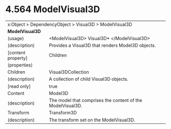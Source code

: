 <html dir="LTR" xmlns:mshelp="http://msdn.microsoft.com/mshelp" xmlns:ddue="http://ddue.schemas.microsoft.com/authoring/2003/5" xmlns:xlink="http://www.w3.org/1999/xlink" xmlns:tool="http://www.microsoft.com/tooltip">

<body>
 <input type="hidden" id="userDataCache" class="userDataStyle">
 <input type="hidden" id="hiddenScrollOffset">
 <img id="dropDownImage" style="display:none; height:0; width:0;" src="../local/drpdown.gif">
 <img id="dropDownHoverImage" style="display:none; height:0; width:0;" src="../local/drpdown_orange.gif">
 <img id="collapseImage" style="display:none; height:0; width:0;" src="../local/collapse.gif">
 <img id="expandImage" style="display:none; height:0; width:0;" src="../local/exp.gif">
 <img id="collapseAllImage" style="display:none; height:0; width:0;" src="../local/collall.gif">
 <img id="expandAllImage" style="display:none; height:0; width:0;" src="../local/expall.gif">
 <img id="copyImage" style="display:none; height:0; width:0;" src="../local/copycode.gif">
 <img id="copyHoverImage" style="display:none; height:0; width:0;" src="../local/copycodeHighlight.gif">
 <div id="header"><h1 class="heading">4.564 ModelVisual3D</h1></div>

 <div id="mainSection">
 <div id="mainBody">
 <div id="allHistory" class="saveHistory" onsave="saveAll()" onload="loadAll()"></div>
 <p xmlns:wsd="http://wsdev.schemas.microsoft.com/authoring/2008/2" xmlns:msxsl="urn:schemas-microsoft-com:xslt" xmlns:script="urn:script" xmlns:build="urn:build">
 </p>
 <div id="sectionSection0" class="section" name="collapseableSection">
 <content xmlns="http://ddue.schemas.microsoft.com/authoring/2003/5" xmlns:wsd="http://wsdev.schemas.microsoft.com/authoring/2008/2" xmlns:msxsl="urn:schemas-microsoft-com:xslt" xmlns:script="urn:script" xmlns:build="urn:build">
 </content>
 </div>
 <div id="sectionSection1" class="section" name="collapseableSection">
 <content xmlns="http://ddue.schemas.microsoft.com/authoring/2003/5" xmlns:wsd="http://wsdev.schemas.microsoft.com/authoring/2008/2" xmlns:msxsl="urn:schemas-microsoft-com:xslt" xmlns:script="urn:script" xmlns:build="urn:build">
 <table class="ProtocolAuthoredTable" xmlns="">
 <tr><td colspan="2">
<mshelp:link keywords="86913f34-aa06-4c94-9f09-83936a822fd8" tabindex="0">x:Object</mshelp:link> &gt; <mshelp:link keywords="22a604a1-b593-4464-91e4-488285506428" tabindex="0">DependencyObject</mshelp:link> &gt; <mshelp:link keywords="2330cad2-52c0-4e41-b471-914347812da0" tabindex="0">Visual3D</mshelp:link> &gt; <mshelp:link keywords="4edc3868-b97d-437e-88f8-ab5bfeaf9547" tabindex="0">ModelVisual3D</mshelp:link> </td>
 </tr>
 <tr><td colspan="2">
 <b>
ModelVisual3D </b>
 </td>
 </tr>
 <tr><td><div class="indent0">(usage)</div></td>
 <td>&lt;ModelVisual3D&gt; <mshelp:link keywords="2330cad2-52c0-4e41-b471-914347812da0" tabindex="0">Visual3D</mshelp:link>* &lt;/ModelVisual3D&gt; </td>
 </tr>
 <tr><td><div class="indent0">(description)</div></td>
 <td>Provides a Visual3D that renders Model3D objects. </td>
 </tr>
 <tr><td><div class="indent0">[content property]</div></td>
 <td><mshelp:link keywords="4edc3868-b97d-437e-88f8-ab5bfeaf9547" tabindex="0">Children</mshelp:link> </td>
 </tr>
 <tr><td><div class="indent0">(properties)</div></td>
 <td> </td>
 </tr>
 <tr><td><div class="indent2">Children</div></td>
 <td><mshelp:link keywords="47bb34af-4bf1-4343-8186-760b512cb088" tabindex="0">Visual3DCollection</mshelp:link> </td>
 </tr>
 <tr><td><div class="indent4">(description)</div></td>
 <td>A collection of child Visual3D objects. </td>
 </tr>
 <tr><td><div class="indent4">[read only]</div></td>
 <td>true </td>
 </tr>
 <tr><td><div class="indent2">Content</div></td>
 <td><mshelp:link keywords="9962998c-79ae-4924-b09c-c99d1919f955" tabindex="0">Model3D</mshelp:link> </td>
 </tr>
 <tr><td><div class="indent4">(description)</div></td>
 <td>The model that comprises the content of the ModelVisual3D. </td>
 </tr>
 <tr><td><div class="indent2">Transform</div></td>
 <td><mshelp:link keywords="4813c7ad-9e95-4d68-9359-42b376eabcd8" tabindex="0">Transform3D</mshelp:link> </td>
 </tr>
 <tr><td><div class="indent4">(description)</div></td>
 <td>The transform set on the ModelVisual3D. </td>
 </tr>
</table>
 </content>
 </div>
 <!--[if gte IE 5]>
 <tool:tip element="languageFilterToolTip" avoidmouse="false"/>
 <![endif]-->
 </div>
 <a name="feedback"></a><span></span>
 </div>
</body></html>
